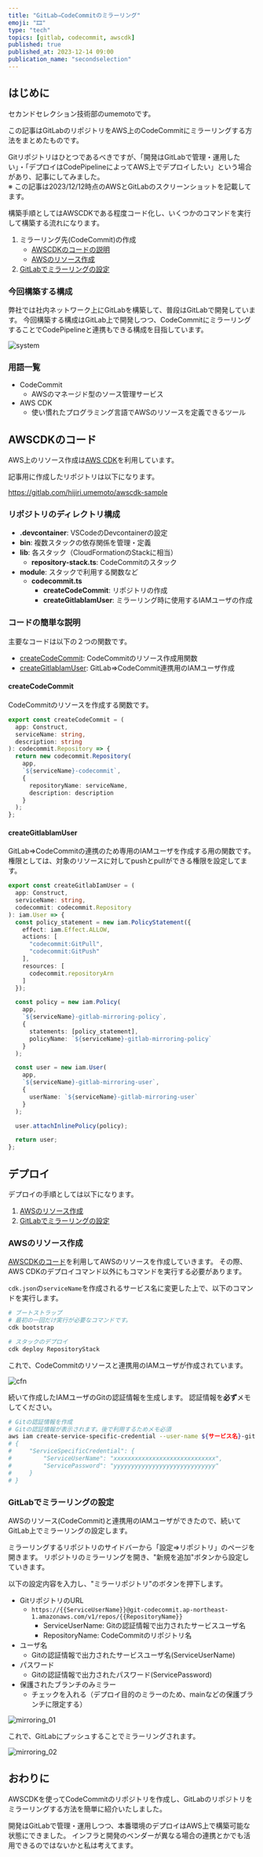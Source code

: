 ```yaml
---
title: "GitLab⇒CodeCommitのミラーリング"
emoji: "🎞"
type: "tech"
topics: [gitlab, codecommit, awscdk]
published: true
published_at: 2023-12-14 09:00
publication_name: "secondselection"
---
```


## はじめに

セカンドセレクション技術部のumemotoです。

この記事はGitLabのリポジトリをAWS上のCodeCommitにミラーリングする方法をまとめたものです。

Gitリポジトリはひとつであるべきですが、「開発はGitLabで管理・運用したい」・「デプロイはCodePipelineによってAWS上でデプロイしたい」という場合があり、記事にしてみました。  
※ この記事は2023/12/12時点のAWSとGitLabのスクリーンショットを記載してます。

構築手順としてはAWSCDKである程度コード化し、いくつかのコマンドを実行して構築する流れになります。

1. ミラーリング先(CodeCommit)の作成
    - [AWSCDKのコードの説明](#awscdkのコード)
    - [AWSのリソース作成](#awsのリソース作成)
2. [GitLabでミラーリングの設定](#gitlabでミラーリングの設定)

### 今回構築する構成

弊社では社内ネットワーク上にGitLabを構築して、普段はGitLabで開発しています。
今回構築する構成はGitLab上で開発しつつ、CodeCommitにミラーリングすることでCodePipelineと連携もできる構成を目指しています。

![system](/images/gitlab_codecommit/system.drawio.png)

### 用語一覧

- CodeCommit
  - AWSのマネージド型のソース管理サービス
- AWS CDK
  - 使い慣れたプログラミング言語でAWSのリソースを定義できるツール

## AWSCDKのコード

AWS上のリソース作成は[AWS CDK](https://aws.amazon.com/jp/cdk/)を利用しています。

記事用に作成したリポジトリは以下になります。

https://gitlab.com/hijiri.umemoto/awscdk-sample

### リポジトリのディレクトリ構成

- **.devcontainer**: VSCodeのDevcontainerの設定
- **bin**: 複数スタックの依存関係を管理・定義
- **lib**: 各スタック（CloudFormationのStackに相当）
    - **repository-stack.ts**: CodeCommitのスタック
- **module**: スタックで利用する関数など
    - **codecommit.ts**
        - **createCodeCommit**: リポジトリの作成
        - **createGitlabIamUser**: ミラーリング時に使用するIAMユーザの作成

### コードの簡単な説明

主要なコードは以下の２つの関数です。

- [createCodeCommit](#createcodecommit): CodeCommitのリソース作成用関数
- [createGitlabIamUser](#creategitlabiamuser): GitLab⇒CodeCommit連携用のIAMユーザ作成

#### createCodeCommit

CodeCommitのリソースを作成する関数です。

```typescript
export const createCodeCommit = (
  app: Construct,
  serviceName: string,
  description: string
): codecommit.Repository => {
  return new codecommit.Repository(
    app,
    `${serviceName}-codecommit`,
    {
      repositoryName: serviceName,
      description: description
    }
  );
};
```

#### createGitlabIamUser

GitLab⇒CodeCommitの連携のため専用のIAMユーザを作成する用の関数です。
権限としては、対象のリソースに対してpushとpullができる権限を設定してます。

```typescript
export const createGitlabIamUser = (
  app: Construct,
  serviceName: string,
  codecommit: codecommit.Repository
): iam.User => {
  const policy_statement = new iam.PolicyStatement({
    effect: iam.Effect.ALLOW,
    actions: [
      "codecommit:GitPull",
      "codecommit:GitPush"
    ],
    resources: [
      codecommit.repositoryArn
    ]
  });

  const policy = new iam.Policy(
    app,
    `${serviceName}-gitlab-mirroring-policy`,
    {
      statements: [policy_statement],
      policyName: `${serviceName}-gitlab-mirroring-policy`
    }
  );

  const user = new iam.User(
    app,
    `${serviceName}-gitlab-mirroring-user`,
    {
      userName: `${serviceName}-gitlab-mirroring-user`
    }
  );

  user.attachInlinePolicy(policy);

  return user;
};
```

## デプロイ

デプロイの手順としては以下になります。

1. [AWSのリソース作成](#awsのリソース作成)
2. [GitLabでミラーリングの設定](#gitlabでミラーリングの設定)

### AWSのリソース作成

[AWSCDKのコード](#awscdkのコード)を利用してAWSのリソースを作成していきます。
その際、AWS CDKのデプロイコマンド以外にもコマンドを実行する必要があります。

`cdk.json`の`serviceName`を作成されるサービス名に変更した上で、以下のコマンドを実行します。

```bash
# ブートストラップ
# 最初の一回だけ実行が必要なコマンドです。
cdk bootstrap

# スタックのデプロイ
cdk deploy RepositoryStack
```

これで、CodeCommitのリソースと連携用のIAMユーザが作成されています。

![cfn](/images/gitlab_codecommit/cloudformation.drawio.png)

続いて作成したIAMユーザのGitの認証情報を生成します。
認証情報を**必ず**メモしてください。

```bash
# Gitの認証情報を作成
# Gitの認証情報が表示されます。後で利用するためメモ必須
aws iam create-service-specific-credential --user-name ${サービス名}-gitlab-mirroring-user --service-name codecommit.amazonaws.com
# {
#     "ServiceSpecificCredential": {
#         "ServiceUserName": "xxxxxxxxxxxxxxxxxxxxxxxxxxxxx",
#         "ServicePassword": "yyyyyyyyyyyyyyyyyyyyyyyyyyyyy"
#     }
# }
```

### GitLabでミラーリングの設定

AWSのリソース(CodeCommit)と連携用のIAMユーザができたので、続いてGitLab上でミラーリングの設定します。

ミラーリングするリポジトリのサイドバーから「設定⇒リポジトリ」のページを開きます。
リポジトリのミラーリングを開き、"新規を追加"ボタンから設定していきます。

以下の設定内容を入力し、"ミラーリポジトリ"のボタンを押下します。

- GitリポジトリのURL
  - `https://{{ServiceUserName}}@git-codecommit.ap-northeast-1.amazonaws.com/v1/repos/{{RepositoryName}}`
    - ServiceUserName: Gitの認証情報で出力されたサービスユーザ名
    - RepositoryName: CodeCommitのリポジトリ名
- ユーザ名
  - Gitの認証情報で出力されたサービスユーザ名(ServiceUserName)
- パスワード
  - Gitの認証情報で出力されたパスワード(ServicePassword)
- 保護されたブランチのみミラー
  - チェックを入れる（デプロイ目的のミラーのため、mainなどの保護ブランチに限定する）

![mirroring_01](/images/gitlab_codecommit/mirroring_01.drawio.png)

これで、GitLabにプッシュすることでミラーリングされます。

![mirroring_02](/images/gitlab_codecommit/mirroring_02.drawio.png)

## おわりに

AWSCDKを使ってCodeCommitのリポジトリを作成し、GitLabのリポジトリをミラーリングする方法を簡単に紹介いたしました。

開発はGitLabで管理・運用しつつ、本番環境のデプロイはAWS上で構築可能な状態にできました。
インフラと開発のベンダーが異なる場合の連携とかでも活用できるのではないかと私は考えてます。
